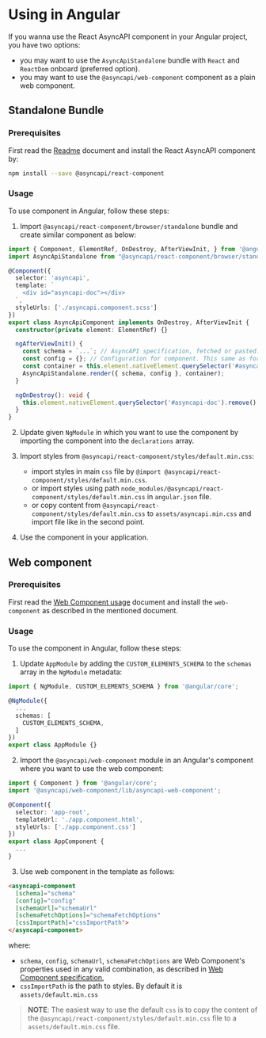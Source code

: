# Using in Angular

If you wanna use the React AsyncAPI component in your Angular project, you have two options:

- you may want to use the `AsyncApiStandalone` bundle with `React` and `ReactDom` onboard (preferred option).
- you may want to use the `@asyncapi/web-component` component as a plain web component.

## Standalone Bundle

### Prerequisites

First read the [Readme](../../Readme.md) document and install the React AsyncAPI component by:

```sh
npm install --save @asyncapi/react-component
```

### Usage

To use component in Angular, follow these steps:

1. Import `@asyncapi/react-component/browser/standalone` bundle and create similar component as below:

  ```ts
  import { Component, ElementRef, OnDestroy, AfterViewInit, } from '@angular/core';
  import AsyncApiStandalone from "@asyncapi/react-component/browser/standalone";

  @Component({
    selector: 'asyncapi',
    template: `
      <div id="asyncapi-doc"></div>
    `,
    styleUrls: ['./asyncapi.component.scss']
  })
  export class AsyncApiComponent implements OnDestroy, AfterViewInit {
    constructor(private element: ElementRef) {}

    ngAfterViewInit() {
      const schema = `...`; // AsyncAPI specification, fetched or pasted.
      const config = {}; // Configuration for component. This same as for normal React component
      const container = this.element.nativeElement.querySelector('#asyncapi-doc');
      AsyncApiStandalone.render({ schema, config }, container);
    }

    ngOnDestroy(): void {
      this.element.nativeElement.querySelector('#asyncapi-doc').remove();
    }
  }
  ```

2. Update given `NgModule` in which you want to use the component by importing the component into the `declarations` array.

3. Import styles from `@asyncapi/react-component/styles/default.min.css`:

   - import styles in main `css` file by `@import @asyncapi/react-component/styles/default.min.css`.
   - or import styles using path `node_modules/@asyncapi/react-component/styles/default.min.css` in `angular.json` file.
   - or copy content from `@asyncapi/react-component/styles/default.min.css` to `assets/asyncapi.min.css` and import file like in the second point.

4. Use the component in your application.

## Web component

### Prerequisites

First read the [Web Component usage](./web-component.md) document and install the `web-component` as described in the mentioned document.

### Usage

To use the component in Angular, follow these steps:

1. Update `AppModule` by adding the `CUSTOM_ELEMENTS_SCHEMA` to the `schemas` array in the `NgModule` metadata:

  ```ts
  import { NgModule, CUSTOM_ELEMENTS_SCHEMA } from '@angular/core';

  @NgModule({
    ...
    schemas: [
      CUSTOM_ELEMENTS_SCHEMA,
    ]
  })
  export class AppModule {}
  ```

2. Import the `@asyncapi/web-component` module in an Angular's component where you want to use the web component: 

  ```ts
  import { Component } from '@angular/core';
  import '@asyncapi/web-component/lib/asyncapi-web-component';

  @Component({
    selector: 'app-root',
    templateUrl: './app.component.html',
    styleUrls: ['./app.component.css']
  })
  export class AppComponent {
    ...
  }
  ```

3. Use web component in the template as follows:

  ```html
  <asyncapi-component
    [schema]="schema"
    [config]="config"
    [schemaUrl]="schemaUrl"
    [schemaFetchOptions]="schemaFetchOptions"
    [cssImportPath]="cssImportPath">
  </asyncapi-component>
  ```
 
  where:
  
  - `schema`, `config`, `schemaUrl`, `schemaFetchOptions` are Web Component's properties used in any valid combination, as described in [Web Component specification](#web-component),
  - `cssImportPath` is the path to styles. By default it is `assets/default.min.css`

  > **NOTE**: The easiest way to use the default `css` is to copy the content of the `@asyncapi/react-component/styles/default.min.css` file to a `assets/default.min.css` file.
